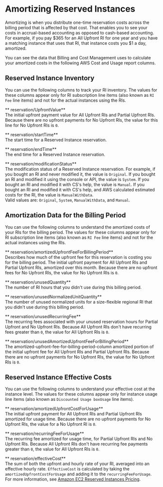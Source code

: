 # Amortizing Reserved Instances<a name="amortizing-ri"></a>

Amortizing is when you distribute one\-time reservation costs across the billing period that is affected by that cost\. That enables you to see your costs in accrual\-based accounting as opposed to cash\-based accounting\. For example, if you pay $365 for an All Upfront RI for one year and you have a matching instance that uses that RI, that instance costs you $1 a day, amortized\.

You can see the data that Billing and Cost Management uses to calculate your amortized costs in the following AWS Cost and Usage report columns\. 

## Reserved Instance Inventory<a name="ri-inventory"></a>

You can use the following columns to track your RI inventory\. The values for these columns appear only for RI subscription line items \(also known as `RI Fee` line items\) and not for the actual instances using the RIs\.

** reservation/UpfrontValue**  
The initial upfront payment value for All Upfront RIs and Partial Upfront RIs\.   
Because there are no upfront payments for No Upfront RIs, the value for this line for No Upfront RIs is `0`\.

** reservation/startTime**  
The start time for a Reserved Instance reservation\.

** reservation/endTime**  
The end time for a Reserved Instance reservation\.

** reservation/modificationStatus**  
The modification status of a Reserved Instance reservation\. For example, if you bought an RI and never modified it, the value is `Original`\. If you bought an RI and modified it using the console or API, the value is `System`\. If you bought an RI and modified it with CS's help, the value is `Manual`\. If you bought an RI and modified it with CS's help, and AWS calculated estimated costs for the RI, the value is `ManualWithData`\.  
Valid values are: `Original`, `System`, `ManualWithData`, and `Manual`\.

## Amortization Data for the Billing Period<a name="understanding-ri"></a>

You can use the following columns to understand the amortized costs of your RIs for the billing period\. The values for these columns appear only for RI subscription line items \(also known as `RI Fee` line items\) and not for the actual instances using the RIs\.

** reservation/amortizedUpfrontFeeForBillingPeriod**  
Describes how much of the upfront fee for this reservation is costing you for the billing period\. The initial upfront payment for All Upfront RIs and Partial Upfront RIs, amortized over this month\. Because there are no upfront fees for No Upfront RIs, the value for No Upfront RIs is `0`\.

** reservation/unusedQuantity**  
The number of RI hours that you didn't use during this billing period\.

** reservation/unusedNormalizedUnitQuantity**  
The number of unused normalized units for a size\-flexible regional RI that you didn't use during this billing period\.

** reservation/unusedRecurringFee**  
The recurring fees associated with your unused reservation hours for Partial Upfront and No Upfront RIs\. Because All Upfront RIs don't have recurring fees greater than `0`, the value for All Upfront RIs is `0`\.

** reservation/unusedAmortizedUpfrontFeeForBillingPeriod**  
The amortized\-upfront\-fee\-for\-billing\-period\-column amortized portion of the initial upfront fee for All Upfront RIs and Partial Upfront RIs\. Because there are no upfront payments for No Upfront RIs, the value for No Upfront RIs is `0`\.

## Reserved Instance Effective Costs<a name="effective-costs"></a>

You can use the following columns to understand your effective cost at the instance level\. The values for these columns appear only for instance usage line items \(also known as `Discounted Usage boxUsage` line items\)\. 

** reservation/amortizedUpfrontCostForUsage**  
The initial upfront payment for All Upfront RIs and Partial Upfront RIs amortized for usage time\. Because there are no upfront payments for No Upfront RIs, the value for a No Upfront RI is `0`\.

** reservation/recurringFeeForUsage**  
The recurring fee amortized for usage time, for Partial Upfront RIs and No Upfront RIs\. Because All Upfront RIs don't have recurring fee payments greater than `0`, the value for All Upfront RIs is `0`\.

** reservation/effectiveCost**  
The sum of both the upfront and hourly rate of your RI, averaged into an effective hourly rate\. `EffectiveCost` is calculated by taking the `amortizedUpfrontCostForUsage` and adding it to the `recurringFeeForUsage`\. For more information, see [Amazon EC2 Reserved Instances Pricing](https://aws.amazon.com/ec2/pricing/reserved-instances/pricing/)\.